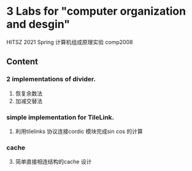 # 3 Labs for "computer organization and desgin"
HITSZ 2021 Spring 计算机组成原理实验 comp2008 
## Content
### 2 implementations of divider. 
  1. 恢复余数法
  2. 加减交替法
### simple implementation for TileLink. 
  1. 利用tilelinks 协议连接cordic 模块完成sin cos 的计算
### cache  
  3. 简单直接相连结构的cache 设计
